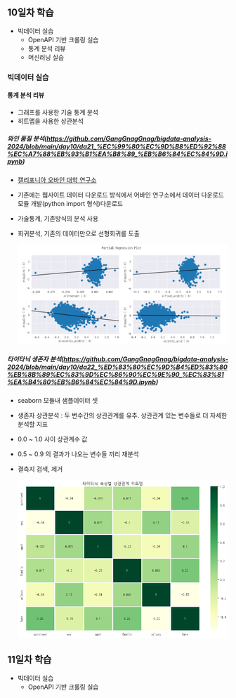 ## 10일차 학습
- 빅데이터 실습
    - OpenAPI 기반 크롤링 실습
    - 통계 분석 리뷰
    - 머신러닝 실습
    

### 빅데이터 실습
#### 통계 분석 리뷰
- 그래프를 사용한 기술 통계 분석
- 히트맵을 사용한 상관분석

##### 와인 품질 분석(https://github.com/GangGnagGnag/bigdata-analysis-2024/blob/main/day10/da21_%EC%99%80%EC%9D%B8%ED%92%88%EC%A7%88%EB%93%B1%EA%B8%89_%EB%B6%84%EC%84%9D.ipynb)
- [캘리포니아 오바인 대학 연구소](https://archive.ics.uci.edu/dataset/186/wine+quality)
- 기존에는 웹사이트 데이터 다운로드 방식에서 어바인 연구소에서 데이터 다운로드 모듈 개발(python import 형식)다운로드
- 가술통계, 기존방식의 분석 사용
- 회귀분석, 기존의 데이터만으로 선형회귀를 도출

    ![회귀분석](https://raw.githubusercontent.com/GangGnagGnag/bigdata-analysis-2024/main/images/ba012.png)

##### 타이타닉 생존자 분석(https://github.com/GangGnagGnag/bigdata-analysis-2024/blob/main/day10/da22_%ED%83%80%EC%9D%B4%ED%83%80%EB%8B%89%EC%83%9D%EC%86%90%EC%9E%90_%EC%83%81%EA%B4%80%EB%B6%84%EC%84%9D.ipynb)
- seaborn 모듈내 샘플데이터 셋
- 생존자 상관분석 : 두 변수간의 상관관계를 유추. 상관관계 있는 변수들로 더 자세한 분석할 지표
- 0.0 ~ 1.0 사이 상관계수 값
- 0.5 ~ 0.9 의 결과가 나오는 변수들 끼리 재분석
- 결측지 검색, 제거

    ![상관분석히트맵](https://raw.githubusercontent.com/GangGnagGnag/bigdata-analysis-2024/main/images/ba014.png)




## 11일차 학습
- 빅데이터 실습
    - OpenAPI 기반 크롤링 실습